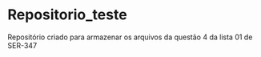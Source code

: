 # Repositorio_teste
Repositório criado para armazenar os arquivos da questão 4 da lista 01 de SER-347
